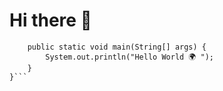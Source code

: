# Hi there 👋


```public class Main {
    public static void main(String[] args) {
        System.out.println("Hello World 🌍 ");
    }
}```
